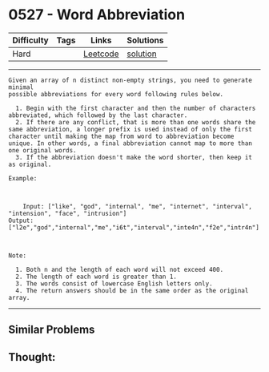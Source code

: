 # 0527 - Word Abbreviation

Difficulty  | Tags | Links | Solutions
----------- | ---- | ----- | -----
Hard |  | [Leetcode](https://leetcode.com/problems/word-abbreviation) | [solution](https://leetcode.com/problems/word-abbreviation/solution/)


-----------

```
Given an array of n distinct non-empty strings, you need to generate minimal
possible abbreviations for every word following rules below.

  1. Begin with the first character and then the number of characters abbreviated, which followed by the last character.
  2. If there are any conflict, that is more than one words share the same abbreviation, a longer prefix is used instead of only the first character until making the map from word to abbreviation become unique. In other words, a final abbreviation cannot map to more than one original words.
  3. If the abbreviation doesn't make the word shorter, then keep it as original.

Example:



    Input: ["like", "god", "internal", "me", "internet", "interval", "intension", "face", "intrusion"]Output: ["l2e","god","internal","me","i6t","interval","inte4n","f2e","intr4n"]



Note:

  1. Both n and the length of each word will not exceed 400.
  2. The length of each word is greater than 1.
  3. The words consist of lowercase English letters only.
  4. The return answers should be in the same order as the original array.
```

-----------


## Similar Problems




## Thought:
